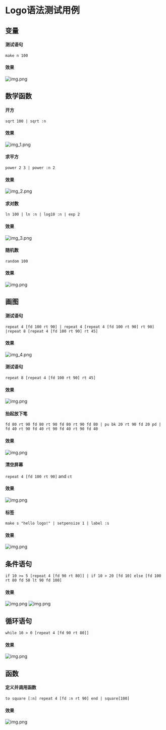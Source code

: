 # Logo语法测试用例
## 变量
#### 测试语句
`make n 100` 
#### 效果
![img.png](img/img.png)

## 数学函数
#### 开方
`sqrt 100 | sqrt :n`
#### 效果
![img_1.png](img/img_1.png)
#### 求平方
`power 2 3 | power :n 2`
#### 效果
![img_2.png](img/img_2.png)
#### 求对数
`ln 100 | ln :n | log10 :n | exp 2`
#### 效果
![img_3.png](img/img_3.png)
#### 随机数
`random 100`
#### 效果
![img.png](img/img9.png)

## 画图
#### 测试语句
`repeat 4 [fd 100 rt 90] | repeat 4 [repeat 4 [fd 100 rt 90] rt 90] |repeat 8 [repeat 4 [fd 100 rt 90] rt 45]`
#### 效果
![img_4.png](img/img_4.png)
#### 测试语句
`repeat 8 [repeat 4 [fd 100 rt 90] rt 45]`
#### 效果
![img.png](img/img_5.png)
#### 抬起放下笔
`fd 80 rt 90 fd 80 rt 90 fd 80 rt 90 fd 80 |
pu bk 20 rt 90 fd 20 pd |
fd 40 rt 90 fd 40 rt 90 fd 40 rt 90 fd 40`
#### 效果
![img.png](img/img6.png)
#### 清空屏幕
`repeat 4 [fd 100 rt 90]` and `ct`
#### 效果
![img.png](img/img7.png)
#### 标签
`make s "hello logo!" | setpensize 1 | label :s`
#### 效果
![img.png](img/img8.png)


## 条件语句
`if 10 >= 5 [repeat 4 [fd 90 rt 80]] | if 10 > 20 [fd 10] else [fd 100 rt 80 fd 50 lt 90 fd 100]`
#### 效果
![img.png](img/img10.png)
![img.png](img/img11.png)
## 循环语句
`while 10 > 0 [repeat 4 [fd 90 rt 80]]`
#### 效果
![img.png](img/img12.png)

## 函数
#### 定义并调用函数
`to square [:n] repeat 4 [fd :n rt 90] end | square[100]`
#### 效果
![img.png](img/img13.png)
